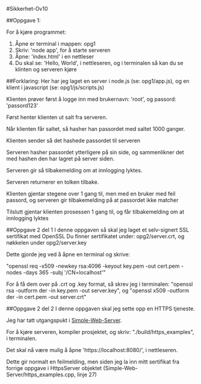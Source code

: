 #Sikkerhet-Ov10

##Oppgave 1:

For å kjøre programmet:
1. Åpne er terminal i mappen: opg1
2. Skriv: 'node app', for å starte serveren
3. Åpne: 'index.html' i en nettleser
4. Du skal se: 'Hello, World', i nettleseren, og i terminalen så kan du se klinten og serveren kjøre

##Forklaring:
Her har jeg laget en server i node.js (se: opg1/app.js), og en klient i javascript (se: opg1/js/scripts.js)

Klienten prøver først å logge inn med brukernavn: 'root', og passord: 'passord123'

Først henter klienten ut salt fra serveren. 

Når klienten får saltet, så hasher han passordet med saltet 1000 ganger.

Klienten sender så det hashede passordet til serveren

Serveren hasher passordet ytterligere på sin side, og sammenlikner det med hashen den har lagret på server siden.

Serveren gir så tilbakemelding om at innlogging lyktes. 

Serveren returnerer en tolken tilbake.

Klienten gjentar stegene over 1 gang til, men med en bruker med feil passord, og serveren gir tilbakemelding på at passordet ikke matcher

Tilslutt gjentar klienten prosessen 1 gang til, og får tilbakemelding om at innlogging lyktes

##Oppgave 2 del 1
I denne oppgaven så skal jeg laget et selv-signert SSL sertifikat med OpenSSL
Du finner sertifikatet under: opg2/server.crt, og nøkkelen under opg2/server.key

Dette gjorde jeg ved å åpne en terminal og skrive:

"openssl req -x509 -newkey rsa:4096 -keyout key.pem -out cert.pem -nodes -days 365 -subj '/CN=localhost'"

For å få dem over på .crt og .key format, så skrev jeg i terminalen:
"openssl rsa -outform der -in key.pem -out server.key", og 
"openssl x509 -outform der -in cert.pem -out server.crt"

##Oppgave 2 del 2
I denne oppgaven skal jeg sette opp en HTTPS tjeneste.

Jeg har tatt utgangspukt i [Simple-Web-Server](https://gitlab.com/eidheim/Simple-Web-Server).

For å kjøre serveren, kompiler prosjektet, og skriv: "./build/https_examples", i terminalen.

Det skal nå være mulig å åpne 'https://localhost:8080/', i nettleseren.

Dette gir normalt en feilmelding, men siden jeg la inn mitt sertifikat fra forrige oppgave i HttpsServer objektet (Simple-Web-Server/https_examples.cpp, linje 27)

